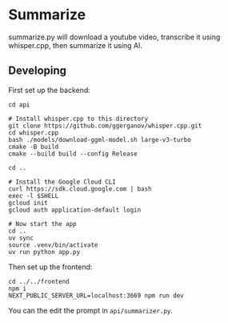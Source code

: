 # Summarize

summarize.py will download a youtube video, transcribe it using whisper.cpp, then summarize it using AI.

## Developing

First set up the backend:

    cd api

    # Install whisper.cpp to this directory
    git clone https://github.com/ggerganov/whisper.cpp.git
    cd whisper.cpp
    bash ./models/download-ggml-model.sh large-v3-turbo
    cmake -B build
    cmake --build build --config Release

    cd ..

    # Install the Google Cloud CLI
    curl https://sdk.cloud.google.com | bash
    exec -l $SHELL
    gcloud init
    gcloud auth application-default login

    # Now start the app
    cd ..
    uv sync
    source .venv/bin/activate
    uv run python app.py

Then set up the frontend:

    cd ../../frontend
    npm i
    NEXT_PUBLIC_SERVER_URL=localhost:3669 npm run dev

You can the edit the prompt in `api/summarizer.py`.
